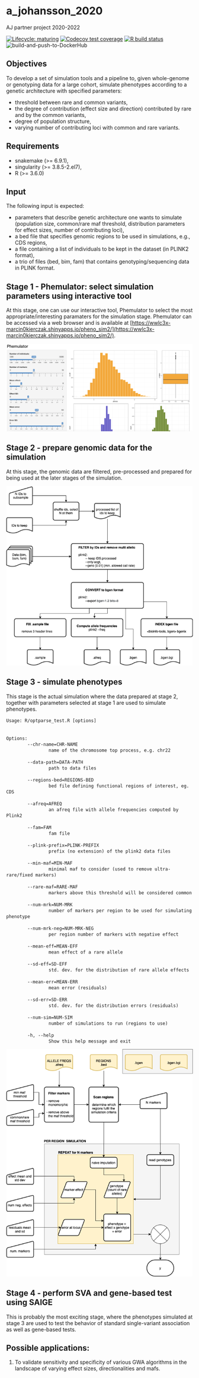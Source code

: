 # a_johansson_2020
AJ partner project 2020-2022

<!-- badges: start -->
[![Lifecycle: maturing](https://img.shields.io/badge/lifecycle-maturing-blue.svg)](https://www.tidyverse.org/lifecycle/#maturing)
[![Codecov test coverage](https://codecov.io/gh/NBISweden/a_johansson_2020/branch/master/graph/badge.svg)](https://codecov.io/gh/NBISweden/a_johansson_2020?branch=master)
[![R build status](https://github.com/NBISweden/a_johansson_2020/workflows/R-CMD-check/badge.svg)](https://github.com/NBISweden/a_johansson_2020/actions)
![build-and-push-to-DockerHub](https://github.com/NBISweden/a_johansson_2020/workflows/build-and-push-to-DockerHub/badge.svg)
<!-- badges: end -->

## Objectives
To develop a set of simulation tools and a pipeline to, given whole-genome or genotyping data for a large cohort, simulate phenotypes according to a genetic architecture with specified parameters:
* threshold between rare and common variants,
* the degree of contribution (effect size and direction) contributed by rare and by the common variants,
* degree of population structure,
* varying number of contributing loci with common and rare variants.

## Requirements
* snakemake (>= 6.9.1),
* singularity (>= 3.8.5-2.el7),
* R (>= 3.6.0)

## Input
The following input is expected:
* parameters that describe genetic architecture one wants to simulate (population size, common/rare maf threshold, distribution parameters for effect sizes, number of contributing loci),
* a bed file that specifies genomic regions to be used in simulations, e.g., CDS regions,
* a file containing a list of individuals to be kept in the dataset (in PLINK2 format),
* a trio of files (bed, bim, fam) that contains genotyping/sequencing data in PLINK format.

## Stage 1 - Phemulator: select simulation parameters using interactive tool
At this stage, one can use our interactive tool, Phemulator to select the most appropriate/interesting paramaters for the simulation stage.
Phemulator can be accessed via a web browser and is available at [https://wwlc3x-marcin0kierczak.shinyapps.io/pheno_sim2/](https://wwlc3x-marcin0kierczak.shinyapps.io/pheno_sim2/). 

![](assets/phemulator.png?raw=true)

## Stage 2 - prepare genomic data for the simulation
At this stage, the genomic data are filtered, pre-processed and prepared for being used at the later stages of the simulation.

![](assets/a_johanssonPP_stage2.drawio.png?raw=true)

## Stage 3 - simulate phenotypes
This stage is the actual simulation where the data prepared at stage 2, together with parameters selected at stage 1 are used to simulate phenotypes.
```
Usage: R/optparse_test.R [options]


Options:
        --chr-name=CHR-NAME
                name of the chromosome top process, e.g. chr22

        --data-path=DATA-PATH
                path to data files

        --regions-bed=REGIONS-BED
                bed file defining functional regions of interest, eg. CDS

        --afreq=AFREQ
                an afreq file with allele frequencies computed by Plink2

        --fam=FAM
                fam file

        --plink-prefix=PLINK-PREFIX
                prefix (no extension) of the plink2 data files

        --min-maf=MIN-MAF
                minimal maf to consider (used to remove ultra-rare/fixed markers)

        --rare-maf=RARE-MAF
                markers above this threshold will be considered common

        --num-mrk=NUM-MRK
                number of markers per region to be used for simulating phenotype

        --num-mrk-neg=NUM-MRK-NEG
                per region number of markers with negative effect

        --mean-eff=MEAN-EFF
                mean effect of a rare allele

        --sd-eff=SD-EFF
                std. dev. for the distribution of rare allele effects

        --mean-err=MEAN-ERR
                mean error (residuals)

        --sd-err=SD-ERR
                std. dev. for the distribution errors (residuals)

        --num-sim=NUM-SIM
                number of simulations to run (regions to use)

        -h, --help
                Show this help message and exit
```

![](assets/a_johanssonPP_stage3.drawio.png?raw=true)

## Stage 4 - perform SVA and gene-based test using SAIGE 
This is probably the most exciting stage, where the phenotypes simulated at stage 3 are used to test the behavior of standard single-variant association as well as gene-based tests.

## Possible applications:
1. To validate sensitivity and specificity of various GWA algorithms in the landscape of varying effect sizes, directionalities and mafs. 

